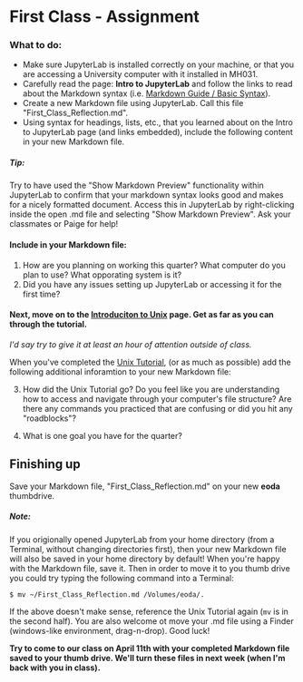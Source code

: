 # First Class - Assignment

### What to do: 
- Make sure JupyterLab is installed correctly on your machine, or that you are accessing a University computer with it installed in MH031.
- Carefully read the page: **Intro to JupyterLab** and follow the links to read about the Markdown syntax (i.e. [Markdown Guide / Basic Syntax](https://www.markdownguide.org/basic-syntax)). 
- Create a new Markdown file using JupyterLab. Call this file "First_Class_Reflection.md". 
- Using syntax for headings, lists, etc., that you learned about on the Intro to JupyterLab page (and links embedded), include the following content in your new Markdown file.

##### Tip:
Try to have used the "Show Markdown Preview" functionality within JupyterLab to confirm that your markdown syntax looks good and makes for a nicely formatted document.  Access this in JupyterLab by right-clicking inside the open .md file and selecting "Show Markdown Preview". Ask your classmates or Paige for help!

#### Include in your Markdown file:
1. How are you planning on working this quarter? What computer do you plan to use? What opporating system is it? 
2. Did you have any issues setting up JupyterLab or accessing it for the first time?

#### Next, move on to the [Introduciton to Unix](../Pages/intro_to_unix) page. Get as far as you can through the tutorial.  

*I'd say try to give it at least an hour of attention outside of class.*

When you've completed the [Unix Tutorial](../Pages/intro_to_unix), (or as much as possible) add the following additional inforamtion to your new Markdown file:

3. How did the Unix Tutorial go?  Do you feel like you are understanding how to access and navigate through your computer's file structure? Are there any commands you practiced that are confusing or did you hit any "roadblocks"?

4. What is one goal you have for the quarter?

## Finishing up

Save your Markdown file, "First_Class_Reflection.md" on your new **eoda** thumbdrive.

##### Note:
If you origionally opened JupyterLab from your home directory (from a Terminal, without changing directories first), then your new Markdown file will also be saved in your home directory by default!  When you're happy with the Markdown file, save it. Then in order to move it to you thumb drive you could try typing the following command into a Terminal:

```
$ mv ~/First_Class_Reflection.md /Volumes/eoda/.
```
If the above doesn't make sense, reference the Unix Tutorial again (`mv` is in the second half). You are also welcome ot move your .md file using a Finder (windows-like environment, drag-n-drop). Good luck!

**Try to come to our class on April 11th with your completed Markdown file saved to your thumb drive.  We'll turn these files in next week (when I'm back with you in class).**